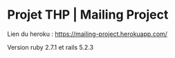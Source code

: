 # Projet THP | Mailing Project

Lien du heroku : https://mailing-project.herokuapp.com/

Version ruby 2.7.1 et rails 5.2.3
